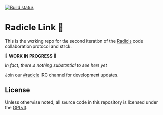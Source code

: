 [![Build status](https://badge.buildkite.com/c76805e51e194fb0cdf4bf537306e3b6270cb1ebc4db48f21c.svg)](https://buildkite.com/monadic/radicle-link)

# Radicle Link 🌱

This is the working repo for the second iteration of the [Radicle](http://radicle.xyz/) code collaboration protocol and stack.

**🚨 WORK IN PROGRESS 🚨**

_In fact, there is nothing substantial to see here yet_

Join our [#radicle](https://webchat.freenode.net/?channels=radicle) IRC channel for development updates. 

## License

Unless otherwise noted, all source code in this repository is licensed under the
[GPLv3](https://www.gnu.org/licenses/gpl-3.0.txt).
